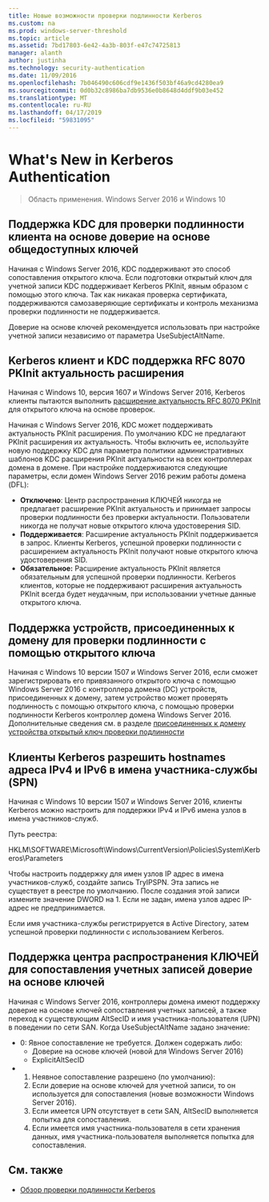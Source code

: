 ```yaml
---
title: Новые возможности проверки подлинности Kerberos
ms.custom: na
ms.prod: windows-server-threshold
ms.topic: article
ms.assetid: 7bd17803-6e42-4a3b-803f-e47c74725813
manager: alanth
author: justinha
ms.technology: security-authentication
ms.date: 11/09/2016
ms.openlocfilehash: 7b046490c606cdf9e1436f503bf46a9cd4280ea9
ms.sourcegitcommit: 0d0b32c8986ba7db9536e0b8648d4ddf9b03e452
ms.translationtype: MT
ms.contentlocale: ru-RU
ms.lasthandoff: 04/17/2019
ms.locfileid: "59831095"
---
```

# <a name="whats-new-in-kerberos-authentication"></a>What's New in Kerberos Authentication

>Область применения. Windows Server 2016 и Windows 10

## <a name="kdc-support-for-public-key-trust-based-client-authentication"></a>Поддержка KDC для проверки подлинности клиента на основе доверие на основе общедоступных ключей

Начиная с Windows Server 2016, KDC поддерживают это способ сопоставления открытого ключа. Если подготовки открытый ключ для учетной записи KDC поддерживает Kerberos PKInit, явным образом с помощью этого ключа. Так как никакая проверка сертификата, поддерживаются самозаверяющие сертификаты и контроль механизма проверки подлинности не поддерживается.

Доверие на основе ключей рекомендуется использовать при настройке учетной записи независимо от параметра UseSubjectAltName.

## <a name="kerberos-client-and-kdc-support-for-rfc-8070-pkinit-freshness-extension"></a>Kerberos клиент и KDC поддержка RFC 8070 PKInit актуальность расширения

Начиная с Windows 10, версия 1607 и Windows Server 2016, Kerberos клиенты пытаются выполнить [расширение актуальность RFC 8070 PKInit](https://datatracker.ietf.org/doc/draft-ietf-kitten-pkinit-freshness/) для открытого ключа на основе проверок. 

Начиная с Windows Server 2016, KDC может поддерживать актуальность PKInit расширения. По умолчанию KDC не предлагают PKInit расширения их актуальность. Чтобы включить ее, используйте новую поддержку KDC для параметра политики административных шаблонов KDC расширения PKInit актуальности на всех контроллерах домена в домене. При настройке поддерживаются следующие параметры, если домен Windows Server 2016 режим работы домена (DFL):

- **Отключено**: Центр распространения КЛЮЧЕЙ никогда не предлагает расширение PKInit актуальность и принимает запросы проверки подлинности без проверки актуальности. Пользователи никогда не получат новые открытого ключа удостоверения SID.
- **Поддерживается**: Расширение актуальность PKInit поддерживается в запрос. Клиенты Kerberos, успешной проверки подлинности с расширением актуальность PKInit получают новые открытого ключа удостоверения SID.
- **Обязательное:** Расширение актуальность PKInit является обязательным для успешной проверки подлинности. Kerberos клиентов, которые не поддерживают расширения актуальность PKInit всегда будет неудачным, при использовании учетные данные открытого ключа.

## <a name="domain-joined-device-support-for-authentication-using-public-key"></a>Поддержка устройств, присоединенных к домену для проверки подлинности с помощью открытого ключа

Начиная с Windows 10 версии 1507 и Windows Server 2016, если сможет зарегистрировать его привязанного открытого ключа с помощью Windows Server 2016 с контроллера домена (DC) устройств, присоединенных к домену, затем устройство может проверять подлинность с помощью открытого ключа, с помощью проверки подлинности Kerberos контроллер домена Windows Server 2016. Дополнительные сведения см. в разделе [присоединенных к домену устройства открытый ключ проверки подлинности](Domain-joined-Device-Public-Key-Authentication.md)

## <a name="kerberos-clients-allow-ipv4-and-ipv6-address-hostnames-in-service-principal-names-spns"></a>Клиенты Kerberos разрешить hostnames адреса IPv4 и IPv6 в имена участника-службы (SPN)

Начиная с Windows 10 версии 1507 и Windows Server 2016, клиенты Kerberos можно настроить для поддержки IPv4 и IPv6 имена узлов в имена участников-служб. 

Путь реестра:

HKLM\SOFTWARE\Microsoft\Windows\CurrentVersion\Policies\System\Kerberos\Parameters

Чтобы настроить поддержку для имен узлов IP адрес в имена участников-служб, создайте запись TryIPSPN. Эта запись не существует в реестре по умолчанию. После создания этой записи измените значение DWORD на 1. Если не задан, имена узлов адрес IP-адрес не предпринимается.

Если имя участника-службы регистрируется в Active Directory, затем успешной проверки подлинности с использованием Kerberos. 

## <a name="kdc-support-for-key-trust-account-mapping"></a>Поддержка центра распространения КЛЮЧЕЙ для сопоставления учетных записей доверие на основе ключей

Начиная с Windows Server 2016, контроллеры домена имеют поддержку доверие на основе ключей сопоставления учетных записей, а также переход к существующим AltSecID и имя участника-пользователя (UPN) в поведении по сети SAN. Когда UseSubjectAltName задано значение:

- 0: Явное сопоставление не требуется. Должен содержать либо:
    - Доверие на основе ключей (новой для Windows Server 2016)
    - ExplicitAltSecID
- 1. Неявное сопоставление разрешено (по умолчанию):
    1. Если доверие на основе ключей для учетной записи, то он используется для сопоставления (новые возможности Windows Server 2016).
    2. Если имеется UPN отсутствует в сети SAN, AltSecID выполняется попытка для сопоставления.
    3. Если имеется имя участника-пользователя в сети хранения данных, имя участника-пользователя выполняется попытка для сопоставления.

## <a name="see-also"></a>См. также

- [Обзор проверки подлинности Kerberos](kerberos-authentication-overview.md)
